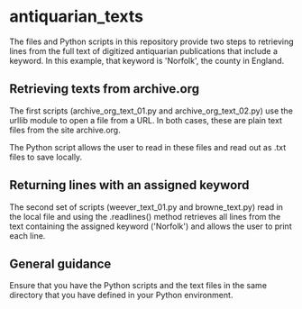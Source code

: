 # antiquarian_texts
The files and Python scripts in this repository provide two steps to retrieving lines from the full text of digitized antiquarian publications that include a keyword. In this example, that keyword is 'Norfolk', the county in England.

## Retrieving texts from archive.org
The first scripts (archive_org_text_01.py and archive_org_text_02.py) use the urllib module to open a file from a URL. In both cases, these are plain text files from the site archive.org.

The Python script allows the user to read in these files and read out as .txt files to save locally.

## Returning lines with an assigned keyword
The second set of scripts (weever_text_01.py and browne_text.py) read in the local file and using the .readlines() method retrieves all lines from the text containing the assigned keyword ('Norfolk') and allows the user to print each line.

## General guidance
Ensure that you have the Python scripts and the text files in the same directory that you have defined in your Python environment.
